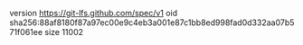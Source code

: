 version https://git-lfs.github.com/spec/v1
oid sha256:88af8180f87a97ec00e9c4eb3a001e87c1bb8ed998fad0d332aa07b571f061ee
size 11002
